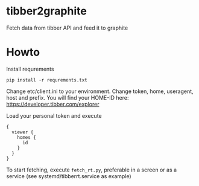 # tibber2graphite
Fetch data from tibber API and feed it to graphite

# Howto

Install requrements

```
pip install -r requrements.txt
```

Change etc/client.ini to your environment. Change token, home, useragent, host and prefix. You will find your HOME-ID here: https://developer.tibber.com/explorer

Load your personal token and execute
```
{
  viewer {
    homes {
      id
    }
  }
}
```

To start fetching, execute ```fetch_rt.py```, preferable in a screen or as a service (see systemd/tibberrt.service as example)